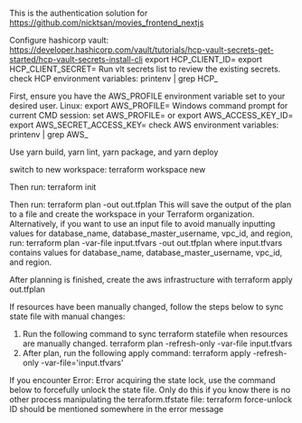 This is the authentication solution for https://github.com/nicktsan/movies_frontend_nextjs

Configure hashicorp vault: https://developer.hashicorp.com/vault/tutorials/hcp-vault-secrets-get-started/hcp-vault-secrets-install-cli
export HCP_CLIENT_ID=<copied-id>
export HCP_CLIENT_SECRET=<copied-secret>
Run vlt secrets list to review the existing secrets.
check HCP environment variables: printenv | grep HCP_

First, ensure you have the AWS_PROFILE environment variable set to your desired user.
Linux: export AWS_PROFILE=<your aws profile>
Windows command prompt for current CMD session: set AWS_PROFILE=<your aws profile>
or
export AWS_ACCESS_KEY_ID=<your aws access key>
export AWS_SECRET_ACCESS_KEY=<your aws secret access key>
check AWS environment variables: printenv | grep AWS_

Use yarn build, yarn lint, yarn package, and yarn deploy

switch to new workspace:
terraform workspace new <workspace name>

Then run:
    terraform init

Then run: 
terraform plan -out out.tfplan
This will save the output of the plan to a file and create the workspace in your Terraform organization.
Alternatively, if you want to use an input file to avoid manually inputting values for database_name, database_master_username, vpc_id, and region, run:
terraform plan -var-file input.tfvars -out out.tfplan
where input.tfvars contains values for database_name, database_master_username, vpc_id, and region.

After planning is finished, create the aws infrastructure with
terraform apply out.tfplan

If resources have been manually changed, follow the steps below to sync state file with manual changes:
1. Run the following command to sync terraform statefile when resources are manually changed.
terraform plan -refresh-only -var-file input.tfvars
2. After plan, run the following apply command:
terraform apply -refresh-only -var-file='input.tfvars'

If you encounter Error: Error acquiring the state lock, use the command below to forcefully unlock the state file. Only do this
if you know there is no other process manipulating the terraform.tfstate file:
terraform force-unlock <ID>
ID should be mentioned somewhere in the error message